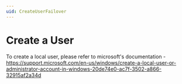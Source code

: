 ```yaml
---
uid: CreateUserFailover
---
```


# Create a User

To create a local user, please refer to microsoft's documentation - https://support.microsoft.com/en-us/windows/create-a-local-user-or-administrator-account-in-windows-20de74e0-ac7f-3502-a866-32915af2a34d
